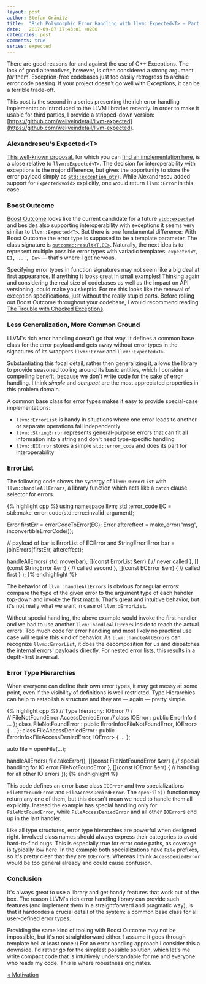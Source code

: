 ```yaml
---
layout: post
author: Stefan Gränitz
title:  "Rich Polymorphic Error Handling with llvm::Expected<T> — Part 2"
date:   2017-09-07 17:43:01 +0200
categories: post
comments: true
series: expected
--- 
```


There are good reasons for and against the use of C++ Exceptions. The lack of good alternatives, however, is often considered a strong argument _for_ them. Exception-free codebases just too easily retrogress to archaic error code passing. If your project doesn't go well with Exceptions, it can be a terrible trade-off.

This post is the second in a series presenting the rich error handling implementation introduced to the LLVM libraries recently. In order to make it usable for third parties, I provide a stripped-down version:
[https://github.com/weliveindetail/llvm-expected](https://github.com/weliveindetail/llvm-expected).

### Alexandrescu's Expected&lt;T&gt;

[This well-known proposal](https://onedrive.live.com/?cid=F1B8FF18A2AEC5C5&id=F1B8FF18A2AEC5C5%211158&parId=root&o=OneUp), for which you can [find an implementation here](https://github.com/martinmoene/spike-expected/tree/master/alexandrescu), is a close relative to `llvm::Expected<T>`. The decision for interoperability with exceptions is the major difference, but gives the opportunity to store the error payload simply as [`std::exception_ptr`](http://en.cppreference.com/w/cpp/error/exception_ptr)). While Alexandrescu added support for `Expected<void>` explicitly, one would return `llvm::Error` in this case.

### Boost Outcome

[Boost Outcome](https://ned14.github.io/outcome/) looks like the current candidate for a future [`std::expected`](http://www.open-std.org/jtc1/sc22/wg21/docs/papers/2017/p0323r2.pdf) and besides also supporting interoperability with exceptions it seems very similar to `llvm::Expected<T>`. But there is one fundamental difference: With Boost Outcome the error type is supposed to be a template parameter. The class signature is [`outcome::result<T,EC>`](https://ned14.github.io/outcome/tutorial/result/). Naturally, the next idea is to represent multiple possible error types with variadic templates: `expected<Y, E1, ..., En>` — that's where I get nervous.

Specifying error types in function signatures may not seem like a big deal at first appearance. If anything it looks great in small examples! Thinking again and considering the real size of codebases as well as the impact on API versioning, could make you skeptic. For me this looks like the renewal of exception specifications, just without the really stupid parts. Before rolling out Boost Outcome throughout your codebase, I would recommend reading [The Trouble with Checked Exceptions](http://www.artima.com/intv/handcuffsP.html).


### Less Generalization, More Common Ground

LLVM's rich error handling doesn't go that way. It defines a common base class for the error payload and gets away without error types in the signatures of its wrappers `llvm::Error` and `llvm::Expected<T>`.

Substantiating this focal detail, rather then generalizing it, allows the library to provide seasoned tooling around its basic entities, which I consider a compelling benefit, because we don't write code for the sake of error handling. I think _simple_ and _compact_ are the most appreciated properties in this problem domain.

A common base class for error types makes it easy to provide special-case implementations:

* `llvm::ErrorList` is handy in situations where one error leads to another or separate operations fail independently
* `llvm::StringError` represents general-purpose errors that can fit all information into a string and don't need type-specific handling
* `llvm::ECError` stores a simple `std::error_code` and does its part for interoperability


### ErrorList

The following code shows the synergy of `llvm::ErrorList` with `llvm::handleAllErrors`, a library function which acts like a `catch` clause selector for errors.

{% highlight cpp %}
using namespace llvm;
std::error_code EC = std::make_error_code(std::errc::invalid_argument);

Error firstErr = errorCodeToError(EC);
Error aftereffect = make_error<StringError>("msg", inconvertibleErrorCode());

// payload of bar is ErrorList of ECError and StringError
Error bar = joinErrors(firstErr, aftereffect);

handleAllErrors(
  std::move(bar),
  [](const ErrorList &err) {
    // never called
  },
  [](const StringError &err) {
    // called second
  },
  [](const ECError &err) {
    // called first
  }
);
{% endhighlight %}

The behavior of `llvm::handleAllErrors` is obvious for regular errors: compare the type of the given error to the argument type of each handler top-down and invoke the first match. That's great and intuitive behavior, but it's not really what we want in case of `llvm::ErrorList`.

Without special handling, the above example would invoke the first handler and we had to use another `llvm::handleAllErrors` inside to reach the actual errors. Too much code for error handling and most likely no practical use case will require this kind of behavior. As `llvm::handleAllErrors` can recognize `llvm::ErrorList`, it does the decomposition for us and dispatches the internal errors' payloads directly. For nested error lists, this results in a depth-first traversal.


### Error Type Hierarchies

When everyone can define their own error types, it may get messy at some point, even if the visibility of definitions is well restricted. Type Hierarchies can help to establish a structure and they are — again — pretty simple.

{% highlight cpp %}
// Type hierarchy:      IOError
//                     /       \
//      FileNotFoundError     AccessDeniedError
//
class IOError : public ErrorInfo<IOError> { ... };
class FileNotFoundError : public ErrorInfo<FileNotFoundError, IOError> { ... };
class FileAccessDeniedError : public ErrorInfo<FileAccessDeniedError, IOError> { ... };

auto file = openFile(...);

handleAllErrors(
  file.takeError(),
  [](const FileNotFoundError &err) {
    // special handling for IO error FileNotFoundError
  },
  [](const IOError &err) {
    // handling for all other IO errors
  });
{% endhighlight %}

This code defines an error base class `IOError` and two specializations `FileNotFoundError` and `FileAccessDeniedError`. The `openFile()` function may return any one of them, but this doesn't mean we need to handle them all explicitly. Instead the example has special handling only for `FileNotFoundError`, while `FileAccessDeniedError` and all other `IOError`s end up in the last handler.

Like all type structures, error type hierarchies are powerful when designed right. Involved class names should always express their categories to avoid hard-to-find bugs. This is especially true for error code paths, as coverage is typically low here. In the example both specializations have `File` prefixes, so it's pretty clear that they are `IOError`s. Whereas I think `AccessDeniedError` would be too general already and could cause confusion.


### Conclusion

It's always great to use a library and get handy features that work out of the box. The reason LLVM's rich error handling library can provide such features (and implement them in a straightforward and pragmatic way), is that it hardcodes a crucial detail of the system: a common base class for all user-defined error types.

Providing the same kind of tooling with Boost Outcome may not be impossible, but it's not straightforward either. I assume it goes through template hell at least once :) For an error handling approach I consider this a downside. I'd rather go for the simplest possible solution, which let's me write compact code that is intuitively understandable for me and everyone who reads my code. This is where robustness originates.

<a style="float: left;" href="/blog/post/2017/09/06/llvm-expected-basics.html">&lt; Motivation</a>
<br>

